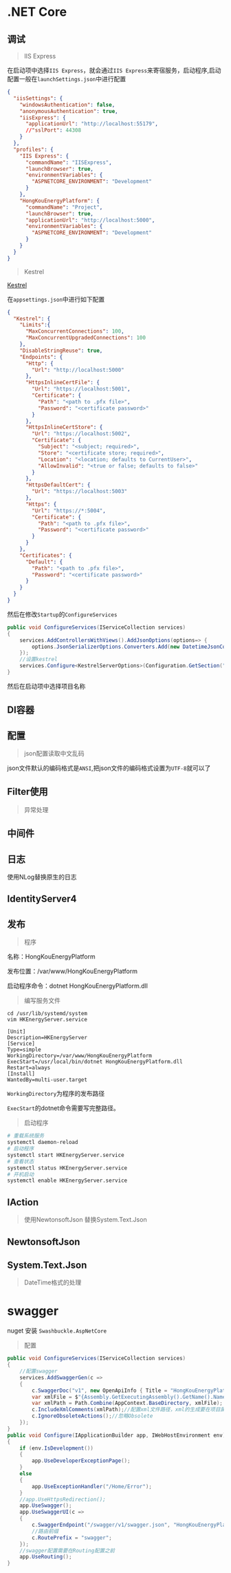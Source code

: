 # .NET Core

## 调试

>IIS Express

在启动项中选择`IIS Express`，就会通过`IIS Express`来寄宿服务，启动程序,启动配置一般在`launchSettings.json`中进行配置
```json
{
  "iisSettings": {
    "windowsAuthentication": false, 
    "anonymousAuthentication": true, 
    "iisExpress": {
      "applicationUrl": "http://localhost:55179",
      //"sslPort": 44308
    }
  },
  "profiles": {
    "IIS Express": {
      "commandName": "IISExpress",
      "launchBrowser": true,
      "environmentVariables": {
        "ASPNETCORE_ENVIRONMENT": "Development"
      }
    },
    "HongKouEnergyPlatform": {
      "commandName": "Project",
      "launchBrowser": true,
      "applicationUrl": "http://localhost:5000",
      "environmentVariables": {
        "ASPNETCORE_ENVIRONMENT": "Development"
      }
    }
  }
}
```

>Kestrel

[Kestrel](https://docs.microsoft.com/zh-cn/aspnet/core/fundamentals/servers/kestrel?view=aspnetcore-3.1)

在`appsettings.json`中进行如下配置

```json
{
  "Kestrel": {
    "Limits":{
      "MaxConcurrentConnections": 100,
      "MaxConcurrentUpgradedConnections": 100
    },
    "DisableStringReuse": true,
    "Endpoints": {
      "Http": {
        "Url": "http://localhost:5000"
      },
      "HttpsInlineCertFile": {
        "Url": "https://localhost:5001",
        "Certificate": {
          "Path": "<path to .pfx file>",
          "Password": "<certificate password>"
        }
      },
      "HttpsInlineCertStore": {
        "Url": "https://localhost:5002",
        "Certificate": {
          "Subject": "<subject; required>",
          "Store": "<certificate store; required>",
          "Location": "<location; defaults to CurrentUser>",
          "AllowInvalid": "<true or false; defaults to false>"
        }
      },
      "HttpsDefaultCert": {
        "Url": "https://localhost:5003"
      },
      "Https": {
        "Url": "https://*:5004",
        "Certificate": {
          "Path": "<path to .pfx file>",
          "Password": "<certificate password>"
        }
      }
    },
    "Certificates": {
      "Default": {
        "Path": "<path to .pfx file>",
        "Password": "<certificate password>"
      }
    }
  }
}

```

然后在修改`Startup`的`ConfigureServices`

```csharp
public void ConfigureServices(IServiceCollection services)
{
    services.AddControllersWithViews().AddJsonOptions(options=> {
        options.JsonSerializerOptions.Converters.Add(new DatetimeJsonConverter());
    });
    //设置kestrel
    services.Configure<KestrelServerOptions>(Configuration.GetSection("Kestrel"));
}
```

然后在启动项中选择项目名称

## DI容器

## 配置

>json配置读取中文乱码

json文件默认的编码格式是`ANSI`,把json文件的编码格式设置为`UTF-8`就可以了

## Filter使用

>异常处理

## 中间件

## 日志

使用NLog替换原生的日志



## IdentityServer4

## 发布

> 程序

名称：HongKouEnergyPlatform

发布位置：/var/www/HongKouEnergyPlatform

启动程序命令：dotnet HongKouEnergyPlatform.dll

> 编写服务文件

```
cd /usr/lib/systemd/system
vim HKEnergyServer.service
```

```
[Unit]
Description=HKEnergyServer
[Service]
Type=simple
WorkingDirectory=/var/www/HongKouEnergyPlatform
ExecStart=/usr/local/bin/dotnet HongKouEnergyPlatform.dll
Restart=always
[Install]
WantedBy=multi-user.target
```

`WorkingDirectory`为程序的发布路径

`ExecStart`的dotnet命令需要写完整路径。

> 启动程序

```sh
# 重载系统服务
systemctl daemon-reload
# 启动程序
systemctl start HKEnergyServer.service
# 查看状态
systemctl status HKEnergyServer.service
# 开机启动
systemctl enable HKEnergyServer.service
```

## IAction<T>

>使用NewtonsoftJson 替换System.Text.Json

## NewtonsoftJson

## System.Text.Json

>DateTime格式的处理



# swagger

nuget 安装 `Swashbuckle.AspNetCore`
>配置

```csharp
public void ConfigureServices(IServiceCollection services)
{
    //配置swagger
    services.AddSwaggerGen(c =>
    {
        c.SwaggerDoc("v1", new OpenApiInfo { Title = "HongKouEnergyPlatform API", Version = "v1" });
        var xmlFile = $"{Assembly.GetExecutingAssembly().GetName().Name}.xml";
        var xmlPath = Path.Combine(AppContext.BaseDirectory, xmlFile);
        c.IncludeXmlComments(xmlPath);//配置xml文件路径，xml的生成要在项目属性中设置。
        c.IgnoreObsoleteActions();//忽略Obsolete
    });
}
public void Configure(IApplicationBuilder app, IWebHostEnvironment env)
{
    if (env.IsDevelopment())
    {
        app.UseDeveloperExceptionPage();
    }
    else
    {
        app.UseExceptionHandler("/Home/Error");
    }
    //app.UseHttpsRedirection();
    app.UseSwagger();
    app.UseSwaggerUI(c =>
    {
        c.SwaggerEndpoint("/swagger/v1/swagger.json", "HongKouEnergyPlatform V1");
        //路由前缀
        c.RoutePrefix = "swagger";
    });
    //swagger配置需要在Routing配置之前
    app.UseRouting();
}

```


